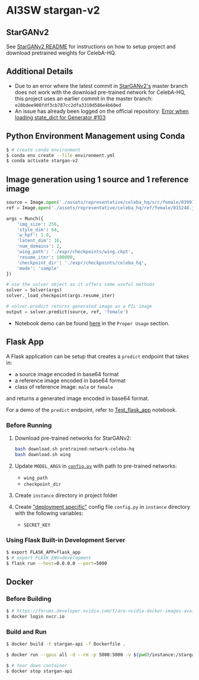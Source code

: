 # AI3SW stargan-v2

## StarGANv2

See [StarGANv2 README](StarGANv2_README.md) for instructions on how to setup project and download pretrained weights for CelebA-HQ.

## Additional Details

* Due to an error where the latest commit in [StarGANv2's](https://github.com/clovaai/stargan-v2) master branch does not work with the download pre-trained network for CelebA-HQ, this project uses an earlier commit in the master branch: `e28bdee908fdf3cb787cc2dfa3310d586e4b60ed`
* An issue has already been logged on the official repository: [Error when loading state_dict for Generator #103](https://github.com/clovaai/stargan-v2/issues/103)

## Python Environment Management using Conda

```bash
$ # create conda environment
$ conda env create --file environment.yml
$ conda activate stargan-v2
```

## Image generation using 1 source and 1 reference image

```python
source = Image.open('./assets/representative/celeba_hq/src/female/039913.jpg')
ref = Image.open('./assets/representative/celeba_hq/ref/female/015248.jpg')

args = Munch({
    'img_size': 256,
    'style_dim': 64,
    'w_hpf': 1.0,
    'latent_dim': 16,
    'num_domains': 2,
    'wing_path': './expr/checkpoints/wing.ckpt',
    'resume_iter': 100000,
    'checkpoint_dir': './expr/checkpoints/celeba_hq',
    'mode': 'sample'
})

# use the solver object as it offers some useful methods
solver = Solver(args)
solver._load_checkpoint(args.resume_iter)

# solver.predict returns generated image as a PIL image
output = solver.predict(source, ref, 'female')
```

* Notebook demo can be found [here](notebooks/Predict.ipynb) in the `Proper Usage` section.

## Flask App

A Flask application can be setup that creates a `predict` endpoint that takes in:

* a source image encoded in base64 format
* a reference image encoded in base64 format
* class of reference image: `male` or `female`

and returns a generated image encoded in base64 format.

For a demo of the `predict` endpoint, refer to [Test_flask_app](notebooks/Test_flask_app.ipynb) notebook.

### Before Running

1. Download pre-trained networks for StarGANv2:

    ```bash
    bash download.sh pretrained-network-celeba-hq
    bash download.sh wing
    ```

1. Update `MODEL_ARGS` in [`config.py`](config.py) with path to pre-trained networks:

    * `wing_path`
    * `checkpoint_dir`

1. Create `instance` directory in project folder

1. Create ["deployment specific"](https://flask.palletsprojects.com/en/2.0.x/config/#instance-folders) config file `config.py` in `instance` directory with the following variables:
    * `SECRET_KEY`

### Using Flask Built-in Development Server

```bash
$ export FLASK_APP=flask_app
$ # export FLASK_ENV=development
$ flask run --host=0.0.0.0 --port=5000
```

## Docker

### Before Building
```bash
$ # https://forums.developer.nvidia.com/t/are-nvidia-docker-images-available-publicly/54619
$ docker login nvcr.io

```

### Build and Run

```bash
$ docker build -t stargan-api -f Dockerfile .

$ docker run --gpus all -d --rm -p 5000:5000 -v $(pwd)/instance:/stargan-v2/instance --name stargan-api stargan-api

$ # tear down container
$ docker stop stargan-api
```
